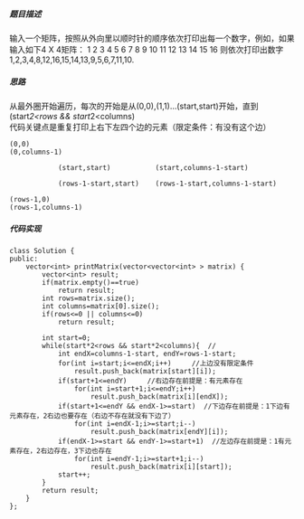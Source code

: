 ##### 题目描述
输入一个矩阵，按照从外向里以顺时针的顺序依次打印出每一个数字，例如，如果输入如下4 X 4矩阵： 1 2 3 4 5 6 7 8 9 10 11 12 13 14 15 16 则依次打印出数字1,2,3,4,8,12,16,15,14,13,9,5,6,7,11,10.

##### 思路
从最外圈开始遍历，每次的开始是从(0,0),(1,1)...(start,start)开始，直到(start*2<rows && start*2<columns)  
代码关键点是重复打印上右下左四个边的元素（限定条件：有没有这个边）
```
(0,0)                                                                   (0,columns-1)

            (start,start)           (start,columns-1-start)

            (rows-1-start,start)    (rows-1-start,columns-1-start)

(rows-1,0)                                                            (rows-1,columns-1)  
```

##### 代码实现

```
class Solution {
public:
    vector<int> printMatrix(vector<vector<int> > matrix) {
        vector<int> result;
        if(matrix.empty()==true)
            return result;
        int rows=matrix.size();
        int columns=matrix[0].size();
        if(rows<=0 || columns<=0)
            return result;
        
        int start=0;
        while(start*2<rows && start*2<columns){  //
            int endX=columns-1-start, endY=rows-1-start;
            for(int i=start;i<=endX;i++)     //上边没有限定条件
                result.push_back(matrix[start][i]);
            if(start+1<=endY)     //右边存在前提是：有元素存在
                for(int i=start+1;i<=endY;i++)
                    result.push_back(matrix[i][endX]);
            if(start+1<=endY && endX-1>=start)  //下边存在前提是：1下边有元素存在，2右边也要存在（右边不存在就没有下边了）
                for(int i=endX-1;i>=start;i--)
                    result.push_back(matrix[endY][i]);
            if(endX-1>=start && endY-1>=start+1)  //左边存在前提是：1有元素存在，2右边存在，3下边也存在 
                for(int i=endY-1;i>=start+1;i--)
                    result.push_back(matrix[i][start]);
            start++;
        }
        return result;
    }
};



 ```     
